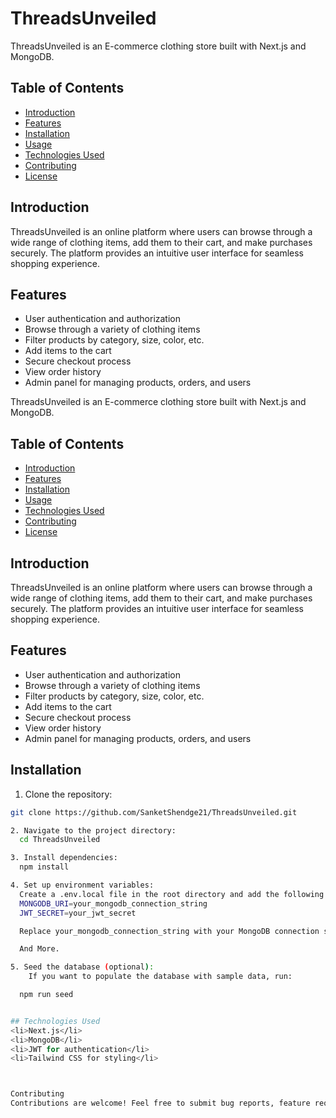 # ThreadsUnveiled

ThreadsUnveiled is an E-commerce clothing store built with Next.js and MongoDB.

## Table of Contents

- [Introduction](#introduction)
- [Features](#features)
- [Installation](#installation)
- [Usage](#usage)
- [Technologies Used](#technologies-used)
- [Contributing](#contributing)
- [License](#license)

## Introduction

ThreadsUnveiled is an online platform where users can browse through a wide range of clothing items, add them to their cart, and make purchases securely. The platform provides an intuitive user interface for seamless shopping experience.

## Features

- User authentication and authorization
- Browse through a variety of clothing items
- Filter products by category, size, color, etc.
- Add items to the cart
- Secure checkout process
- View order history
- Admin panel for managing products, orders, and users


ThreadsUnveiled is an E-commerce clothing store built with Next.js and MongoDB.

## Table of Contents

- [Introduction](#introduction)
- [Features](#features)
- [Installation](#installation)
- [Usage](#usage)
- [Technologies Used](#technologies-used)
- [Contributing](#contributing)
- [License](#license)

## Introduction

ThreadsUnveiled is an online platform where users can browse through a wide range of clothing items, add them to their cart, and make purchases securely. The platform provides an intuitive user interface for seamless shopping experience.

## Features

- User authentication and authorization
- Browse through a variety of clothing items
- Filter products by category, size, color, etc.
- Add items to the cart
- Secure checkout process
- View order history
- Admin panel for managing products, orders, and users

## Installation

1. Clone the repository:

```bash
git clone https://github.com/SanketShendge21/ThreadsUnveiled.git

2. Navigate to the project directory:
  cd ThreadsUnveiled

3. Install dependencies:
  npm install

4. Set up environment variables:
  Create a .env.local file in the root directory and add the following environment variables:
  MONGODB_URI=your_mongodb_connection_string
  JWT_SECRET=your_jwt_secret

  Replace your_mongodb_connection_string with your MongoDB connection string and your_jwt_secret with a secure secret key for JWT.

  And More.

5. Seed the database (optional):
    If you want to populate the database with sample data, run:

  npm run seed


## Technologies Used
<li>Next.js</li>
<li>MongoDB</li>
<li>JWT for authentication</li>
<li>Tailwind CSS for styling</li>



Contributing
Contributions are welcome! Feel free to submit bug reports, feature requests, or pull requests.

